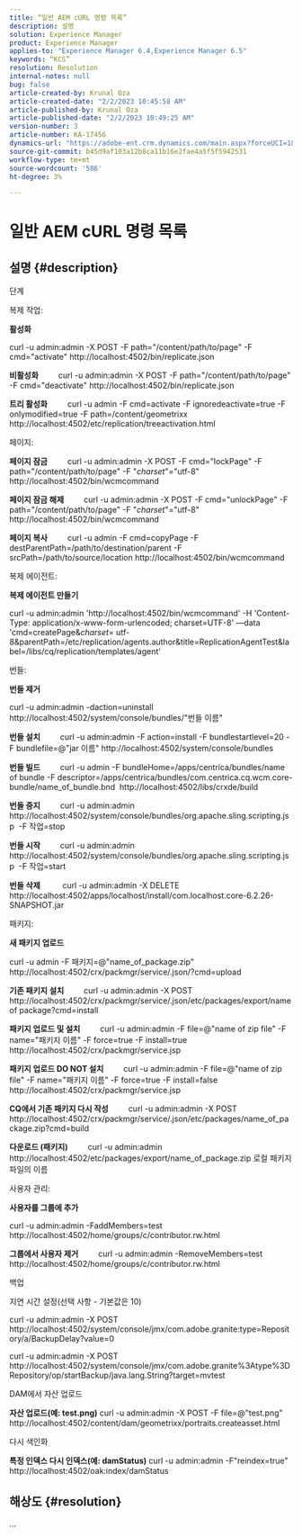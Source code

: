 ```yaml
---
title: “일반 AEM cURL 명령 목록”
description: 설명
solution: Experience Manager
product: Experience Manager
applies-to: "Experience Manager 6.4,Experience Manager 6.5"
keywords: “KCS”
resolution: Resolution
internal-notes: null
bug: false
article-created-by: Krunal Oza
article-created-date: "2/2/2023 10:45:58 AM"
article-published-by: Krunal Oza
article-published-date: "2/2/2023 10:49:25 AM"
version-number: 3
article-number: KA-17456
dynamics-url: "https://adobe-ent.crm.dynamics.com/main.aspx?forceUCI=1&pagetype=entityrecord&etn=knowledgearticle&id=bd4d31c4-e6a2-ed11-aad1-6045bd006149"
source-git-commit: b45d9af103a12b8ca11b16e2fae4a5f5f5942531
workflow-type: tm+mt
source-wordcount: '586'
ht-degree: 3%

---
```


# 일반 AEM cURL 명령 목록

## 설명 {#description}


단계

복제 작업:

<b>활성화</b>

curl -u admin:admin -X POST -F path=&quot;/content/path/to/page&quot; -F cmd=&quot;activate&quot; http://localhost:4502/bin/replicate.json

<b>비활성화</b>
        curl -u admin:admin -X POST -F path=&quot;/content/path/to/page&quot; -F cmd=&quot;deactivate&quot; http://localhost:4502/bin/replicate.json

<b>트리 활성화</b>
        curl -u admin -F cmd=activate -F ignoredeactivate=true -F onlymodified=true -F path=/content/geometrixx http://localhost:4502/etc/replication/treeactivation.html

페이지:

<b>페이지 잠금</b>
        curl -u admin:admin -X POST -F cmd=&quot;lockPage&quot; -F path=&quot;/content/path/to/page&quot; -F &quot;_charset_&quot;=&quot;utf-8&quot; http://localhost:4502/bin/wcmcommand

<b>페이지 잠금 해제</b>
        curl -u admin:admin -X POST -F cmd=&quot;unlockPage&quot; -F path=&quot;/content/path/to/page&quot; -F &quot;_charset_&quot;=&quot;utf-8&quot; http://localhost:4502/bin/wcmcommand

<b>페이지 복사</b>
        curl -u admin -F cmd=copyPage -F destParentPath=/path/to/destination/parent -F srcPath=/path/to/source/location http://localhost:4502/bin/wcmcommand

복제 에이전트:

<b>복제 에이전트 만들기</b>

curl -u admin:admin &#39;http://localhost:4502/bin/wcmcommand&#39; -H &#39;Content-Type: application/x-www-form-urlencoded; charset=UTF-8&#39; —data &#39;cmd=createPage&amp;_charset_= utf-8&amp;parentPath=/etc/replication/agents.author&amp;title=ReplicationAgentTest&amp;label=/libs/cq/replication/templates/agent&#39;

번들:

<b>번들 제거</b>

curl -u admin:admin -daction=uninstall http://localhost:4502/system/console/bundles/&quot;번들 이름&quot;

<b>번들 설치</b>
        curl -u admin:admin -F action=install -F bundlestartlevel=20 -F bundlefile=@&quot;jar 이름&quot; http://localhost:4502/system/console/bundles

<b>번들 빌드</b>
        curl -u admin -F bundleHome=/apps/centrica/bundles/name of bundle -F descriptor=/apps/centrica/bundles/com.centrica.cq.wcm.core-bundle/name_of_bundle.bnd  http://localhost:4502/libs/crxde/build

<b>번들 중지</b>
        curl -u admin:admin http://localhost:4502/system/console/bundles/org.apache.sling.scripting.jsp  -F 작업=stop

<b>번들 시작</b>
        curl -u admin:admin http://localhost:4502/system/console/bundles/org.apache.sling.scripting.jsp  -F 작업=start

<b>번들 삭제</b>
         curl -u admin:admin -X DELETE http://localhost:4502/apps/localhost/install/com.localhost.core-6.2.26-SNAPSHOT.jar

패키지:

<b>새 패키지 업로드</b>

curl -u admin -F 패키지=@&quot;name_of_package.zip&quot; http://localhost:4502/crx/packmgr/service/.json/?cmd=upload

<b>기존 패키지 설치</b>
        curl -u admin:admin -X POST http://localhost:4502/crx/packmgr/service/.json/etc/packages/export/name of package?cmd=install

<b>패키지 업로드 및 설치</b>
        curl -u admin:admin -F file=@&quot;name of zip file&quot; -F name=&quot;패키지 이름&quot; -F force=true -F install=true http://localhost:4502/crx/packmgr/service.jsp

<b>패키지 업로드 DO NOT 설치</b>
        curl -u admin:admin -F file=@&quot;name of zip file&quot; -F name=&quot;패키지 이름&quot; -F force=true -F install=false http://localhost:4502/crx/packmgr/service.jsp

<b>CQ에서 기존 패키지 다시 작성</b>
        curl -u admin:admin -X POST http://localhost:4502/crx/packmgr/service/.json/etc/packages/name_of_package.zip?cmd=build

<b>다운로드 (패키지)</b>
        curl -u admin:admin http://localhost:4502/etc/packages/export/name_of_package.zip 로컬 패키지 파일의 이름

사용자 관리:

<b>사용자를 그룹에 추가</b>

curl -u admin:admin -FaddMembers=test http://localhost:4502/home/groups/c/contributor.rw.html

<b>그룹에서 사용자 제거</b>
        curl -u admin:admin -RemoveMembers=test http://localhost:4502/home/groups/c/contributor.rw.html

백업

지연 시간 설정(선택 사항 - 기본값은 10)

curl -u admin:admin -X POST http://localhost:4502/system/console/jmx/com.adobe.granite:type=Repository/a/BackupDelay?value=0

curl -u admin:admin -X POST http://localhost:4502/system/console/jmx/com.adobe.granite%3Atype%3DRepository/op/startBackup/java.lang.String?target=mvtest

DAM에서 자산 업로드

<b>자산 업로드(예: test.png)</b>
curl -u admin:admin -X POST -F file=@&quot;test.png&quot; http://localhost:4502/content/dam/geometrixx/portraits.createasset.html

다시 색인화

<b>특정 인덱스 다시 인덱스(예: damStatus)</b>
curl -u admin:admin -F&quot;reindex=true&quot; http://localhost:4502/oak:index/damStatus


## 해상도 {#resolution}


...
